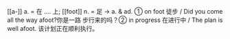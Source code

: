 [[a-]]  a. = 在 .... 上; [[foot]] n. = 足 
->  a. & ad. ① on foot 徒步 / Did you come all the way afoot?你是⼀路
步⾏来的吗？② in progress 在进行中 / The plan is well afoot. 该计划正在顺利执行。


